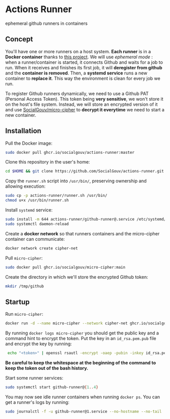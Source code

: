 # Actions Runner

ephemeral github runners in containers

## Concept

You'll have one or more runners on a host system. **Each runner** is in a **Docker container** thanks to [this project](https://github.com/myoung34/docker-github-actions-runner). We will use *ephemeral mode* : when a runner/container is started, it connects Github and waits for a job to run. When it receives and finishes its first job, it will **deregister from github** and the **container is removed**. Then, a **systemd service** runs a new container to **replace it**. This way the environment is clean for every job we run.

To register Github runners dynamically, we need to use a Github PAT (Personal Access Token). This token being **very sensitive**, we won't store it on the host's file system. Instead, we will store an encrypted version of it and use [SocialGouv/micro-cipher](https://github.com/SocialGouv/micro-cipher) to **decrypt it everytime** we need to start a new container.

## Installation

Pull the Docker image:

```bash
sudo docker pull ghcr.io/socialgouv/actions-runner:master
```

Clone this repository in the user's home:

```bash
cd $HOME && git clone https://github.com/SocialGouv/actions-runner.git
```

Copy the `runner.sh` script into `/usr/bin/`, preserving ownership and allowing execution:

```bash
sudo cp -p actions-runner/runner.sh /usr/bin/
chmod u+x /usr/bin/runner.sh
```

Install `systemd` service:

```bash
sudo install -m 644 actions-runner/github-runner@.service /etc/systemd/system/
sudo systemctl daemon-reload
```

Create a **docker network** so that runners containers and the micro-cipher container can communicate:

```bash
docker network create cipher-net
```

Pull `micro-cipher`:

```bash
sudo docker pull ghcr.io/socialgouv/micro-cipher:main
```

Create the directory in which we'll store the encrypted Github token:

```bash
mkdir /tmp/github
```

## Startup

Run `micro-cipher`:

```bash
docker run -d --name micro-cipher --network cipher-net ghcr.io/socialgouv/micro-cipher:main
```

By running `docker logs micro-cipher` you should get the public key and a command hint to encrypt the token. Put the key in an `id_rsa.pem.pub` file and encrypt the key by running:

```bash
 echo "<token>" | openssl rsautl -encrypt -oaep -pubin -inkey id_rsa.pem.pub -out /tmp/github/github-token.enc
```
**Be careful to keep the whitespace at the beginning of the command to keep the token out of the bash history.**

Start some runner services:

```bash
sudo systemctl start github-runner@{1..4}
```

You may now see idle runner containers when running `docker ps`. You can get a runner's logs by running:

```bash
sudo journalctl -f -u github-runner@1.service --no-hostname --no-tail
```

